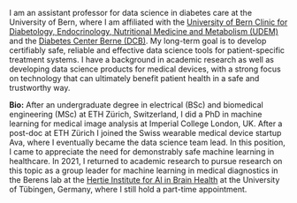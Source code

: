 I am an assistant professor for data science in diabetes care at the University of Bern, where I am affiliated with the [University of Bern Clinic for Diabetology, Endocrinology, Nutritional Medicine and Metabolism (UDEM)](https://udem.insel.ch/en/teaching-and-research/principals-investigators/translate-to-englisch-prof-dr-lisa-koch) and the [Diabetes Center Berne (DCB)](www.dcberne.ch). My long-term goal is to develop certifiably safe, reliable and effective data science tools for patient-specific treatment systems. I have a background in academic research as well as developing data science products for medical devices, with a strong focus on technology that can ultimately benefit patient health in a safe and trustworthy way.


**Bio:** After an undergraduate degree in electrical (BSc) and biomedical engineering (MSc) at ETH Zürich, Switzerland, I did a PhD in machine learning for medical image analysis at Imperial College London, UK. After a post-doc at ETH Zürich I joined the Swiss wearable medical device startup Ava, where I eventually became the data science team lead. In this position, I came to appreciate the need for demonstrably safe machine learning in healthcare. In 2021, I returned to academic research to pursue research on this topic as a group leader for machine learning in medical diagnostics in the Berens lab at the [Hertie Institute for AI in Brain Health](www.hertie.ai) at the University of Tübingen, Germany, where I still hold a part-time appointment.


